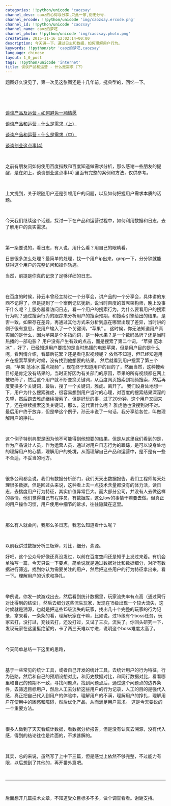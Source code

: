```yaml
---
categories: !!python/unicode 'caozsay'
channel_desc: caoz的心得与分享,只此一家,别无分号.
channel_ercode: !!python/unicode 'img/caozsay.ercode.png'
channel_id: !!python/unicode 'caozsay'
channel_name: caoz的梦呓
channel_photo: !!python/unicode 'img/caozsay.photo.png'
createtime: 2015-11-16 12:02:14+00:00
description: 今天讲一下，通过日志和数据，如何理解用户行为。
keywords: !!python/str 'caoz的梦呓,caozsay'
language: chinese
layout: 1_0_post
tags: !!python/unicode 'internet'
title: 谈谈产品和运营 - 什么是需求（下）
---
```

<div class="rich_media_content" id="js_content">
<p>
         题图好久没见了，第一次见这张图还是十几年前，挺典型的，回忆一下。
        </p>
<p>
<br/>
</p>
<p>
<br/>
</p>
<p>
<a data_ue_src="http://mp.weixin.qq.com/s?__biz=MzI0MjA1Mjg2Ng==&amp;mid=400402277&amp;idx=1&amp;sn=2ebbd48290c34815ab85f22fa5de0afa&amp;scene=21#wechat_redirect" href="http://mp.weixin.qq.com/s?__biz=MzI0MjA1Mjg2Ng==&amp;mid=400402277&amp;idx=1&amp;sn=2ebbd48290c34815ab85f22fa5de0afa&amp;scene=21#wechat_redirect" target="_blank">
          谈谈产品及运营 - 如何避免一厢情愿
         </a>
<br/>
</p>
<p>
<a data_ue_src="http://mp.weixin.qq.com/s?__biz=MzI0MjA1Mjg2Ng==&amp;mid=400416746&amp;idx=1&amp;sn=19ecb45a93869cdcc6ecd5555c3e217c&amp;scene=21#wechat_redirect" href="http://mp.weixin.qq.com/s?__biz=MzI0MjA1Mjg2Ng==&amp;mid=400416746&amp;idx=1&amp;sn=19ecb45a93869cdcc6ecd5555c3e217c&amp;scene=21#wechat_redirect" target="_blank">
          谈谈产品和运营 - 什么是需求（上）
         </a>
<br/>
</p>
<p>
<a data_ue_src="http://mp.weixin.qq.com/s?__biz=MzI0MjA1Mjg2Ng==&amp;mid=400429452&amp;idx=1&amp;sn=31b9260f1d3f26b49d4b8041ba265935&amp;scene=21#wechat_redirect" href="http://mp.weixin.qq.com/s?__biz=MzI0MjA1Mjg2Ng==&amp;mid=400429452&amp;idx=1&amp;sn=31b9260f1d3f26b49d4b8041ba265935&amp;scene=21#wechat_redirect" target="_blank">
          谈谈产品和运营 - 什么是需求（中）
         </a>
<br/>
</p>
<p>
<a data_ue_src="http://mp.weixin.qq.com/s?__biz=MzI0MjA1Mjg2Ng==&amp;mid=209220279&amp;idx=1&amp;sn=d2b835b7680b07f9bf29b7fdaf0fd6e3&amp;scene=21#wechat_redirect" href="http://mp.weixin.qq.com/s?__biz=MzI0MjA1Mjg2Ng==&amp;mid=209220279&amp;idx=1&amp;sn=d2b835b7680b07f9bf29b7fdaf0fd6e3&amp;scene=21#wechat_redirect" target="_blank">
          谈谈创业这点事(4)
         </a>
<br/>
</p>
<p>
<br/>
</p>
<p>
         之前有朋友问如何使用百度指数和百度知道做需求分析，那么感谢一些朋友的提醒，是在如上，谈谈创业这点事(4) 里面有完整的案例和方法，仅供参考。
        </p>
<p>
<br/>
</p>
<p>
         上文提到，关于跟随用户还是引领用户的问题，以及如何把握用户需求本质的话题。
        </p>
<p>
<br/>
</p>
<p>
         今天我们继续这个话题，探讨一下在产品和运营过程中，如何利用数据和日志，去了解用户的真实需求。
        </p>
<p>
<br/>
</p>
<p>
         第一条要说的，看日志，有人说，用什么看？用自己的眼睛看。
        </p>
<p>
         日志很多怎么处理？最简单的处理，找一个用户ip出来，grep一下，分分钟就能获得这个用户的完整访问和操作轨迹。
        </p>
<p>
         当然，前提是你真的记录了足够详细的日志。
        </p>
<p>
<br/>
</p>
<p>
         在百度的时候，孙云丰曾经主持过一个分享会，讲产品的一个分享会，具体讲的东西不记得了，但是提到了一个案例记忆犹新，说当时百度的首席架构师，晚上没事干什么呢？上服务器看访问日志，看一个用户的搜索行为，为什么要看用户的搜索行为呢？通过搜索行为的跟踪来分析用户的搜索预期，和搜索引擎给出的结果，是否一致，如果存在差异，再通过其他方式来分析到底在哪里出现了差异，当时讲的例子很有意思，说用户输入了一个关键词，“苹果” 。 这时候，你无法知道用户真实目的是什么，因为苹果是个多指向词，是一种水果？是一个数码品牌？还是当时热播的一部电影？ 用户没有产生有效的点击，而是搜索了第二个词， “苹果 范冰冰” ，好了，已经知道用户要找的是当时热播的电影苹果，但是用户目的是什么呢，看剧情介绍，看幕后花絮？还是看电影视频呢？ 依然不知道，但已经知道用户在搜索苹果的时候，没有找到他想要的结果。 然后就看到用户搜索了第三个词，“苹果 范冰冰 露点视频” ，现在终于知道用户的目的了，然而当然，这种搜索目标是肯定没有结果的，当时正好因为有关部门的原因，苹果的所有视频都在网上被取缔了，然后这个用户就不断变换关键词，从百度网页搜索到视频搜索，然后再度变换多个关键词，最后，搜了一个关键词，雅虎。离开了。 我们设身处地想一下，用户为什么搜索雅虎，很容易想到用户当时的心理，对百度的搜索结果深深的失望，然后跑去雅虎继续搜索了。但是好玩的事，过了20分钟，这个用户又回来了，还在继续搜索这类关键词，那么，这代表什么呢？ 雅虎他也没搜到对不对。 最后用户终于放弃，但是举这个例子，孙云丰说了一句话，我分享给各位，叫做理解用户的挣扎。
        </p>
<p>
<br/>
</p>
<p>
         这个例子特别典型是因为他不可能得到他想要的结果，但是从这里我们看到的是，作为产品设计人员，作为运营人员，通过对用户日志行为的跟踪，是可以设身处地的理解用户的心情，理解用户的处境，从而理解自己产品和运营中，是不是有一些不合适，不妥当的地方。
        </p>
<p>
<br/>
</p>
<p>
         很多公司都会说，我们有数据分析部门，我们天天出数据报告，我们工程师每天处理很多数据，但是回过头来说，这种看上去一点技术含量都没有的体力活，读日志，去揣度用户行为特征，其实价值异常巨大。而大部分公司，并没有人去做这样的事情，他们觉得自己有程序员，有数据库，这么low的事情干嘛要去做。但真正的用户操作习惯，用户使用中细节的诉求，往往隐藏在这里。
        </p>
<p>
<br/>
</p>
<p>
         那么有人就会问，我那么多日志，我怎么知道看什么呢？
        </p>
<p>
<br/>
</p>
<p>
         以前我讲过数据分析三板斧，对比，细分，溯源。
        </p>
<p>
         好吧，这个公众号好像还真没发过，以前在百度空间还是知乎上发过来着。有机会单独写一篇，今天只说一下要点，简单说就是通过数据对比和数据细分，对所有数据进行筛选，找到你认为需要关注的用户，然后把这些用户的行为特征拿出来，看一下。理解用户的诉求和挣扎。
        </p>
<p>
<br/>
</p>
<p>
         举例说，你发一款游戏出去，然后看到统计数据里，玩家流失率有点高（通过同行对比得到的结论），然后去细分这些流失玩家，发现在15级出现一个较大流失，这时候就是溯源，也就是把这些15级流失的玩家，找出几十个完整的玩家的行为记录，拿来看，一条条的看，理解玩家在干嘛，比如说，过15级有个boss任务，玩家去打，没打过，充钱去打，还没打过，又试了三次，流失了。你回头研究一下，发现玩家在这里挺绝望的，卡了两三天难以寸进，说明这个boss难度太高了。
        </p>
<p>
<br/>
</p>
<p>
         今天简单总结一下这里的思路，
        </p>
<p>
<br/>
</p>
<p>
         基于一些常见的统计工具，或者自己开发的统计工具，去统计用户的行为特征，行为链路，然后和自己的预期设想对比，和历史数据对比，和同行数据对比，看看哪里和自己的预期不一致，寻找问题点，找到问题点后，通过这个问题点的边界条件，去筛选目标用户，然后人工去分析这些用户的行为记录，人工的目的是强代入感，真正把自己代入到用户的体验中，理解用户的不满，理解用户的挣扎，理解用户在使用中的困惑和障碍，然后优化产品，从而满足用户需求。 这是今天要说的一个重要方法。
        </p>
<p>
<br/>
</p>
<p>
         很多人做到了天天看统计数据，看数据分析报告，但是没有认真去溯源，没有代入感，得到的结论往往是片面的，不求甚解的。
        </p>
<p>
<br/>
</p>
<p>
         其实，总的来说，虽然写了上中下三篇，但是感觉上依然不够完整，不过能力有限，以后想到了其他的，再开番外篇吧。
         <br/>
</p>
<p>
<br/>
</p>
<hr/>
<p>
<br/>
</p>
<p>
         后面想开几篇技术文章，不知道受众目标多不多，做个调查看看。谢谢支持。
        </p>
<p>
<br/>
</p>
<p>
<span class="vote_area">
<iframe allowfullscreen="" class="vote_iframe js_editor_vote_card" data-display-src="/cgi-bin/readtemplate?t=vote/vote-new_tmpl&amp;__biz=MzI0MjA1Mjg2Ng==&amp;supervoteid=1879656&amp;token=1911134236#none&amp;lang=zh_CN" data-display-style="height: 533px;" data-src="/mp/newappmsgvote?action=show&amp;__biz=MzI0MjA1Mjg2Ng==&amp;supervoteid=1879656#wechat_redirect" data-supervoteid="1879656" frameborder="0" scrolling="no">
</iframe>
<span class="vote_box skin_help po_left">
</span>
<span class="vote_box skin_help po_right">
</span>
</span>
</p>
</div>